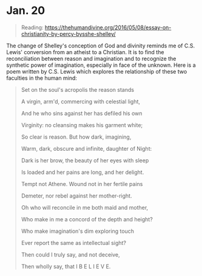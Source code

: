 # Jan. 20

> Reading: https://thehumandivine.org/2016/05/08/essay-on-christianity-by-percy-bysshe-shelley/

The change of Shelley's conception of God and divinity reminds me of C.S. Lewis' conversion from an atheist to a Christian. It is to find the reconciliation between reason and imagination and to recognize the synthetic power of imagination, especially in face of the unknown. Here is a poem written by C.S. Lewis which explores the relationship of these two faculties in the human mind:

> Set on the soul's acropolis the reason stands&#x20;
>
> A virgin, arm'd, commercing with celestial light,&#x20;
>
> And he who sins against her has defiled his own&#x20;
>
> Virginity: no cleansing makes his garment white;&#x20;
>
> So clear is reason. But how dark, imagining,&#x20;
>
> Warm, dark, obscure and infinite, daughter of Night:&#x20;
>
> Dark is her brow, the beauty of her eyes with sleep&#x20;
>
> Is loaded and her pains are long, and her delight.&#x20;
>
> Tempt not Athene. Wound not in her fertile pains&#x20;
>
> Demeter, nor rebel against her mother-right.&#x20;
>
> Oh who will reconcile in me both maid and mother,&#x20;
>
> Who make in me a concord of the depth and height?&#x20;
>
> Who make imagination's dim exploring touch&#x20;
>
> Ever report the same as intellectual sight?&#x20;
>
> Then could I truly say, and not deceive,&#x20;
>
> Then wholly say, that I B E L I E V E.
